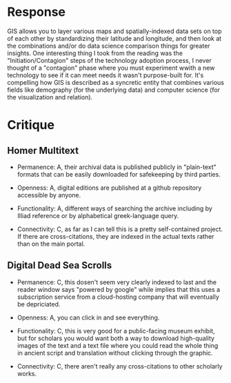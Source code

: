 # Response

GIS allows you to layer various maps and spatially-indexed data sets on top of each other by standardizing their latitude and longitude, and then look at the combinations and/or do data science comparison things for greater insights.  One interesting thing I took from the reading was the "Initiation/Contagion" steps of the technology adoption process, I never thought of a "contagion" phase where you must experiment wwith a new technology to see if it can meet needs it wasn't purpose-built for.  It's compelling how GIS is described as a syncretic entity that combines various fields like demography (for the underlying data) and computer science (for the visualization and relation).

# Critique

## Homer Multitext

- Permanence: A, their archival data is published publicly in "plain-text" formats that can be easily downloaded for safekeeping by third parties.

- Openness: A, digital editions are published at a github repository accessible by anyone.

- Functionality: A, different ways of searching the archive including by Illiad reference or by alphabetical greek-language query.

- Connectivity: C, as far as I can tell this is a pretty self-contained project.  If there are cross-citations, they are indexed in the actual texts rather than on the main portal.

## Digital Dead Sea Scrolls

- Permanence: C, this dosen't seem very clearly indexed to last and the reader window says "powered by google" while implies that this uses a subscription service from a cloud-hosting company that will eventually be depriciated.

- Openness: A, you can click in and see everything.

- Functionality: C, this is very good for a public-facing museum exhibit, but for scholars you would want both a way to download high-quality images of the text and a text file where you could read the whole thing in ancient script and translation without clicking through the graphic.

- Connectivity: C, there aren't really any cross-citations to other scholarly works.
